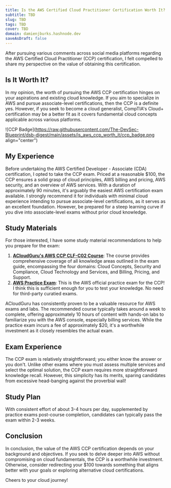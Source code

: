 ```yaml
---
title: Is the AWS Certified Cloud Practitioner Certification Worth It?
subtitle: TBD
slug: TBD
tags: TBD
cover: TBD
domain: damienjburks.hashnode.dev
saveAsDraft: false
---
```


After pursuing various comments across social media platforms regarding the AWS Certified Cloud Practitioner (CCP) certification, I felt compelled to share my perspective on the value of obtaining this certification.

## Is It Worth It?

In my opinion, the worth of pursuing the AWS CCP certification hinges on your aspirations and existing cloud knowledge. If you aim to specialize in AWS and pursue associate-level certifications, then the CCP is a definite yes. However, if you seek to become a cloud generalist, CompTIA's Cloud+ certification may be a better fit as it covers fundamental cloud concepts applicable across various platforms.

![CCP Badge](https://raw.githubusercontent.com/The-DevSec-Blueprint/dsb-digest/main/assets/is_aws_ccp_worth_it/ccp_badge.png align="center")

## My Experience

Before undertaking the AWS Certified Developer - Associate (CDA) certification, I opted to take the CCP exam. Priced at a reasonable $100, the CCP ensures a solid grasp of cloud principles, AWS billing and pricing, AWS security, and an overview of AWS services. With a duration of approximately 90 minutes, it's arguably the easiest AWS certification exam available. I strongly recommend it for individuals with minimal cloud experience intending to pursue associate-level certifications, as it serves as an excellent foundation. However, be prepared for a steep learning curve if you dive into associate-level exams without prior cloud knowledge.

## Study Materials

For those interested, I have some study material recommendations to help you prepare for the exam:

1. [**ACloudGuru's AWS CCP CLF-C02 Course**](https://www.pluralsight.com/cloud-guru/courses/aws-certified-cloud-practitioner-clf-c02): The course provides comprehensive coverage of all knowledge areas outlined in the exam guide, encompassing the four domains: Cloud Concepts, Security and Compliance, Cloud Technology and Services, and Billing, Pricing, and Support.
1. [**AWS Practice Exam**](https://explore.skillbuilder.aws/learn/course/external/view/elearning/14637/aws-certified-cloud-practitioner-official-practice-exam-clf-c02-english): This is the AWS official practice exam for the CCP! I think this is sufficient enough for you to test your knowledge. No need for third-party curatied exams.

ACloudGuru has consistently proven to be a valuable resource for AWS exams and labs. The recommended course typically takes around a week to complete, offering approximately 10 hours of content with hands-on labs to familiarize you with the AWS console, especially billing services. While the practice exam incurs a fee of approximately $20, it's a worthwhile investment as it closely resembles the actual exam.

## Exam Experience

The CCP exam is relatively straightforward; you either know the answer or you don't. Unlike other exams where you must assess multiple services and select the optimal solution, the CCP exam requires more straightforward knowledge recall. However, this simplicity has its merits, sparing candidates from excessive head-banging against the proverbial wall!

## Study Plan

With consistent effort of about 3-4 hours per day, supplemented by practice exams post-course completion, candidates can typically pass the exam within 2-3 weeks.

## Conclusion

In conclusion, the value of the AWS CCP certification depends on your background and objectives. If you seek to delve deeper into AWS without compromising on cloud fundamentals, the CCP is a worthwhile investment. Otherwise, consider redirecting your $100 towards something that aligns better with your goals or exploring alternative cloud certifications.

Cheers to your cloud journey!
